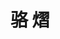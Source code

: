 ---
# Display name

title: 骆 熠
user_groups: ["Graduated Master Students"]



organizations:
- name: 2011-2014 

Interests:
- Modeling of Liquid Crystal

---